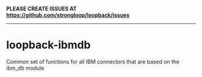 **PLEASE CREATE ISSUES AT https://github.com/strongloop/loopback/issues**

---

# loopback-ibmdb
Common set of functions for all IBM connectors that are based on the ibm_db module
